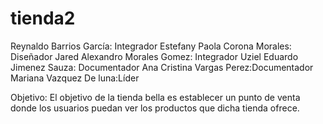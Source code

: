 # tienda2
Reynaldo Barrios García: Integrador Estefany Paola Corona Morales: Diseñador Jared Alexandro Morales Gomez: Integrador Uziel Eduardo Jimenez Sauza: Documentador Ana Cristina Vargas Perez:Documentador Mariana Vazquez De luna:Líder

Objetivo:
El objetivo de la tienda bella es establecer un punto de venta donde los usuarios puedan ver los productos que dicha tienda ofrece.
